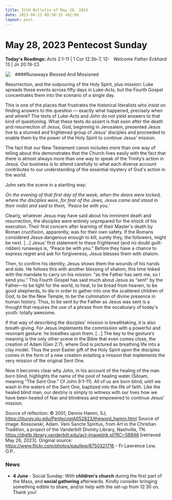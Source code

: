 ```yaml
---
title: ICCH Bulletin of May 28, 2023
date: 2023-04-22 09:30:15 +02:00
layout: post
---
```


# May 28, 2023 Pentecost Sunday 
<span style="float: right"><em>Welcome Father Eckhard</em></span>
**Today's Readings:** Acts 2:1-11 | 1 Cor 12:3b-7, 12-13 | Jn 20:19-23


<img style="float: left; margin-right: 1em;" src="https://diglib.library.vanderbilt.edu/cdri/jpeg/8750321716_9fefada359_k.jpg">

####Runaways Blessed And Missioned

Resurrection, and the outpouring of the Holy Spirit, plus mission: Luke spreads these events across fifty days in Luke-Acts, but the Fourth Gospel concentrates them into the scenario of a single day.

This is one of the places that frustrates the historical literalists who insist on finding answers to the question — exactly what happened, precisely when and where? The texts of Luke-Acts and John do not yield answers to that kind of questioning. What these texts do assert is that soon after the death and resurrection of Jesus, God, beginning in Jerusalem, presented Jesus live to a stunned and frightened group of Jesus’ disciples and proceeded to enable them by the power of the Holy Spirit to continue Jesus’ mission.

The fact that our New Testament canon includes more than one way of telling about this demonstrates that the Church lives easily with the fact that there is almost always more than one way to speak of the Trinity’s action in Jesus. Our business is to attend carefully to what each diverse account contributes to our understanding of the essential mystery of God's action in the world.

John sets the scene in a startling way:

*On the evening of that first day of the week, when the doors were locked, where the disciples were, for fear of the Jews, Jesus came and stood in their midst and said to them, ‘Peace be with you.’*

Clearly, whatever Jesus may have said about his imminent death and resurrection, the disciples were entirely unprepared for the shock of his execution. Their first concern after learning of their Master's death by Roman crucifixion, apparently, was for their own safety. If the Romans considered Jesus dangerous enough to kill, surely they, the followers, might be next. [...]
Jesus’ first statement to these frightened (and no doubt guilt-ridden) runaways is, “Peace be with you.” Before they have a chance to express regret and ask for forgiveness, Jesus blesses them with shalom.

Then, to confirm his identity, Jesus shows them the wounds of his hands and side. He follows this with another blessing of shalom, this time linked with the mandate to carry on his mission: “as the Father has sent me, so I send you.” This Fourth Gospel has said much about Jesus as “sent” by the Father—to be light for the world, to heal, to be bread from heaven, to be good shepherds, to die in order to gather into one the scattered children of God, to be the New Temple, to be the culmination of divine presence in human history. Thus, to be sent by the Father as Jesus was sent is a thought that requires the use of a phrase from the vocabulary of today's youth: totally awesome.

If that way of describing the disciples' mission is breathtaking, it is also breath-giving. For Jesus implements the commission with a powerful and resonant gesture: he breathes upon them. [...] The key to the gesture’s meaning is the only other scene in the Bible that even comes close, the creation of Adam (Gen 2:7), where God is pictured as breathing life into a clay model. Thus the post-Easter gift of the Holy Spirit upon the disciples comes in the form of a new creation entailing a mission that implements the very mission of the original Sent One.

Now it becomes clear why John, in his account of the healing of the man born blind, highlights the name of the pool of healing water (Siloam, meaning “The Sent One.” Cf John 9:1–11). All of us are born blind, until we wash in the waters of the Sent One, baptized into the life of faith. Like the healed blind man, our destiny is simply to witness with our lives how we have been healed of fear and blindness and empowered to continue Jesus' mission.

Source of reflection: © 2001, Dennis Hamm, SJ, https://liturgy.slu.edu/PentecostA052823/theword_hamm.html
Source of image: Kossowski, Adam. Veni Sancte Spiritus, from Art in the Christian Tradition, a project of the Vanderbilt Divinity Library, Nashville, TN. https://diglib.library.vanderbilt.edu/act-imagelink.pl?RC=56946 [retrieved May 26, 2023]. Original source: https://www.flickr.com/photos/paullew/8750321716 - Fr Lawrence Lew, O.P.. 

### News 

* **4 June** - Social Sunday: With **children's church** during the first part of the Mass, and **social gathering** afterwards. Kindly consider bringing something edible to share, and/or help with the set-up from 12:30 on. Thank you!
